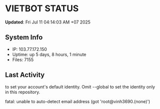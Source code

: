 # VIETBOT STATUS
**Updated**: Fri Jul 11 04:14:03 AM +07 2025

## System Info
- IP: 103.77.172.150
- Uptime: up 5 days, 8 hours, 1 minute
- Files: 7155

## Last Activity

to set your account's default identity.
Omit --global to set the identity only in this repository.

fatal: unable to auto-detect email address (got 'root@vinh3690.(none)')
